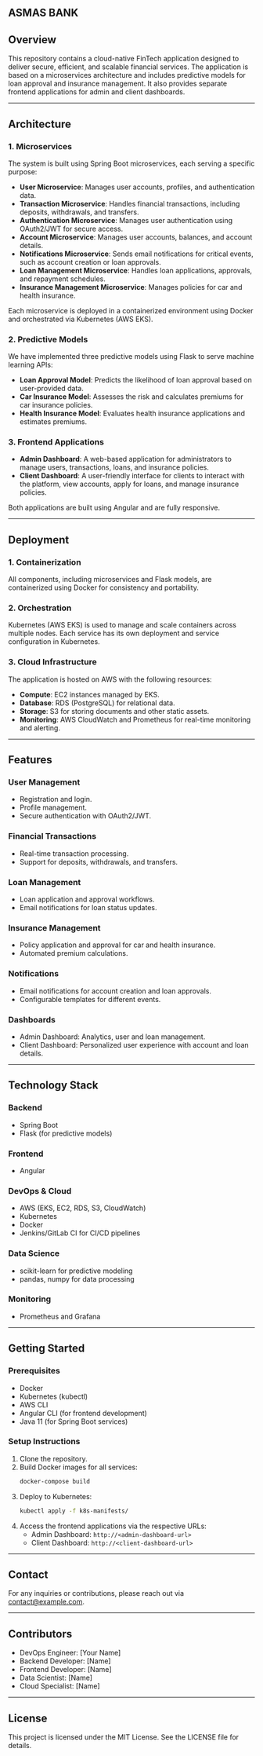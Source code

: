 ## ASMAS BANK


## Overview
This repository contains a cloud-native FinTech application designed to deliver secure, efficient, and scalable financial services. The application is based on a microservices architecture and includes predictive models for loan approval and insurance management. It also provides separate frontend applications for admin and client dashboards.

---

## Architecture

### 1. **Microservices**
The system is built using Spring Boot microservices, each serving a specific purpose:

- **User Microservice**: Manages user accounts, profiles, and authentication data.
- **Transaction Microservice**: Handles financial transactions, including deposits, withdrawals, and transfers.
- **Authentication Microservice**: Manages user authentication using OAuth2/JWT for secure access.
- **Account Microservice**: Manages user accounts, balances, and account details.
- **Notifications Microservice**: Sends email notifications for critical events, such as account creation or loan approvals.
- **Loan Management Microservice**: Handles loan applications, approvals, and repayment schedules.
- **Insurance Management Microservice**: Manages policies for car and health insurance.

Each microservice is deployed in a containerized environment using Docker and orchestrated via Kubernetes (AWS EKS).

### 2. **Predictive Models**
We have implemented three predictive models using Flask to serve machine learning APIs:

- **Loan Approval Model**: Predicts the likelihood of loan approval based on user-provided data.
- **Car Insurance Model**: Assesses the risk and calculates premiums for car insurance policies.
- **Health Insurance Model**: Evaluates health insurance applications and estimates premiums.

### 3. **Frontend Applications**
- **Admin Dashboard**: A web-based application for administrators to manage users, transactions, loans, and insurance policies.
- **Client Dashboard**: A user-friendly interface for clients to interact with the platform, view accounts, apply for loans, and manage insurance policies.

Both applications are built using Angular and are fully responsive.

---

## Deployment

### 1. **Containerization**
All components, including microservices and Flask models, are containerized using Docker for consistency and portability.

### 2. **Orchestration**
Kubernetes (AWS EKS) is used to manage and scale containers across multiple nodes. Each service has its own deployment and service configuration in Kubernetes.

### 3. **Cloud Infrastructure**
The application is hosted on AWS with the following resources:
- **Compute**: EC2 instances managed by EKS.
- **Database**: RDS (PostgreSQL) for relational data.
- **Storage**: S3 for storing documents and other static assets.
- **Monitoring**: AWS CloudWatch and Prometheus for real-time monitoring and alerting.

---

## Features

### **User Management**
- Registration and login.
- Profile management.
- Secure authentication with OAuth2/JWT.

### **Financial Transactions**
- Real-time transaction processing.
- Support for deposits, withdrawals, and transfers.

### **Loan Management**
- Loan application and approval workflows.
- Email notifications for loan status updates.

### **Insurance Management**
- Policy application and approval for car and health insurance.
- Automated premium calculations.

### **Notifications**
- Email notifications for account creation and loan approvals.
- Configurable templates for different events.

### **Dashboards**
- Admin Dashboard: Analytics, user and loan management.
- Client Dashboard: Personalized user experience with account and loan details.

---

## Technology Stack

### **Backend**
- Spring Boot
- Flask (for predictive models)

### **Frontend**
- Angular

### **DevOps & Cloud**
- AWS (EKS, EC2, RDS, S3, CloudWatch)
- Kubernetes
- Docker
- Jenkins/GitLab CI for CI/CD pipelines

### **Data Science**
- scikit-learn for predictive modeling
- pandas, numpy for data processing

### **Monitoring**
- Prometheus and Grafana

---

## Getting Started

### **Prerequisites**
- Docker
- Kubernetes (kubectl)
- AWS CLI
- Angular CLI (for frontend development)
- Java 11 (for Spring Boot services)

### **Setup Instructions**
1. Clone the repository.
2. Build Docker images for all services:
   ```bash
   docker-compose build
   ```
3. Deploy to Kubernetes:
   ```bash
   kubectl apply -f k8s-manifests/
   ```
4. Access the frontend applications via the respective URLs:
   - Admin Dashboard: `http://<admin-dashboard-url>`
   - Client Dashboard: `http://<client-dashboard-url>`

---

## Contact
For any inquiries or contributions, please reach out via [contact@example.com](mailto:contact@example.com).

---

## Contributors
- DevOps Engineer: [Your Name]
- Backend Developer: [Name]
- Frontend Developer: [Name]
- Data Scientist: [Name]
- Cloud Specialist: [Name]

---

## License
This project is licensed under the MIT License. See the LICENSE file for details.




